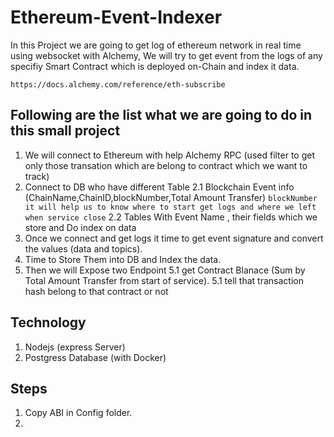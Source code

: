 # Ethereum-Event-Indexer

In this Project we are going to get log of ethereum network in real time using websocket with Alchemy, We will try to get event from the logs of any specifiy Smart Contract which is deployed on-Chain and index it data.

```
https://docs.alchemy.com/reference/eth-subscribe
```

## Following are the list what we are going to do in this small project

1. We will connect to Ethereum with help Alchemy RPC (used filter to get only those transation which are belong to contract which we want to track)
2. Connect to DB who have different Table
   2.1 Blockchain Event info (ChainName,ChainID,blockNumber,Total Amount Transfer) `blockNumber it will help us to know where to start get logs and where we left when service close`
   2.2 Tables With Event Name , their fields which we store and Do index on data
3. Once we connect and get logs it time to get event signature and convert the values (data and topics).
4. Time to Store Them into DB and Index the data.
5. Then we will Expose two Endpoint
   5.1 get Contract Blanace (Sum by Total Amount Transfer from start of service).
   5.1 tell that transaction hash belong to that contract or not

## Technology

1. Nodejs (express Server)
2. Postgress Database (with Docker)

## Steps

1. Copy ABI in Config folder.
2.
